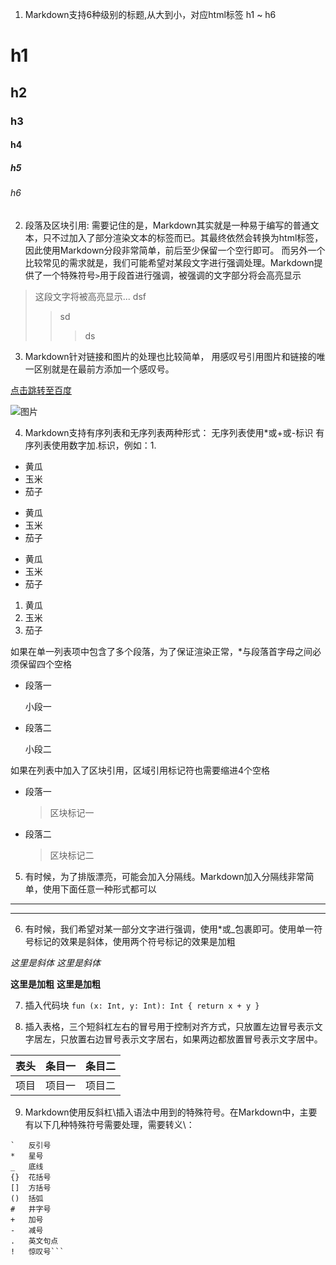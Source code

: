 1. Markdown支持6种级别的标题,从大到小，对应html标签 h1 ~ h6
# h1
## h2
### h3
#### h4
##### h5
###### h6


2. 段落及区块引用:
需要记住的是，Markdown其实就是一种易于编写的普通文本，只不过加入了部分渲染文本的标签而已。其最终依然会转换为html标签，因此使用Markdown分段非常简单，前后至少保留一个空行即可。 而另外一个比较常见的需求就是，我们可能希望对某段文字进行强调处理。Markdown提供了一个特殊符号`>`用于段首进行强调，被强调的文字部分将会高亮显示
> 这段文字将被高亮显示...
> dsf 
>> sd
>>>ds

3. Markdown针对链接和图片的处理也比较简单， 用感叹号引用图片和链接的唯一区别就是在最前方添加一个感叹号。

[点击跳转至百度](http://www.baidu.com)

![图片](https://upload-images.jianshu.io/upload_images/703764-605e3cc2ecb664f6.jpg?imageMogr2/auto-orient/strip%7CimageView2/2/w/1240)

4. Markdown支持有序列表和无序列表两种形式：
无序列表使用*或+或-标识
有序列表使用数字加.标识，例如：1.
   
 

* 黄瓜
* 玉米
* 茄子

+ 黄瓜
+ 玉米
+ 茄子

- 黄瓜
- 玉米
- 茄子

1. 黄瓜
2. 玉米
3. 茄子

如果在单一列表项中包含了多个段落，为了保证渲染正常，*与段落首字母之间必须保留四个空格  
*    段落一

     小段一
*    段落二

     小段二

如果在列表中加入了区块引用，区域引用标记符也需要缩进4个空格
* 段落一
    > 区块标记一
* 段落二
    > 区块标记二

5. 有时候，为了排版漂亮，可能会加入分隔线。Markdown加入分隔线非常简单，使用下面任意一种形式都可以
***
---

6. 有时候，我们希望对某一部分文字进行强调，使用*或_包裹即可。使用单一符号标记的效果是斜体，使用两个符号标记的效果是加粗

*这里是斜体*
_这里是斜体_

**这里是加粗**
__这里是加粗__

7. 插入代码块
`fun (x: Int, y: Int): Int {
  return x + y
}`

8. 插入表格，三个短斜杠左右的冒号用于控制对齐方式，只放置左边冒号表示文字居左，只放置右边冒号表示文字居右，如果两边都放置冒号表示文字居中。

表头|条目一|条目二
:---:|:---:|:---:
项目|项目一|项目二

9. Markdown使用反斜杠\插入语法中用到的特殊符号。在Markdown中，主要有以下几种特殊符号需要处理，需要转义\：
```\   反斜线
`   反引号
*   星号
_   底线
{}  花括号
[]  方括号
()  括弧
#   井字号
+   加号
-   减号
.   英文句点
!   惊叹号```





